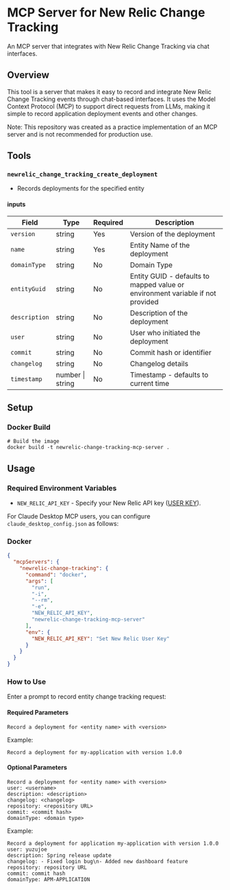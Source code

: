 # MCP Server for New Relic Change Tracking

An MCP server that integrates with New Relic Change Tracking via chat interfaces.

## Overview

This tool is a server that makes it easy to record and integrate New Relic Change Tracking events through chat-based interfaces.
It uses the Model Context Protocol (MCP) to support direct requests from LLMs, making it simple to record application deployment events and other changes.

Note: This repository was created as a practice implementation of an MCP server and is not recommended for production use.

## Tools

### `newrelic_change_tracking_create_deployment`

- Records deployments for the specified entity

#### inputs

| Field | Type | Required | Description                                                                    |
|-------|------|----------|--------------------------------------------------------------------------------|
| `version` | string | Yes | Version of the deployment                                                      |
| `name` | string | Yes | Entity Name of the deployment                                                  |
| `domainType` | string | No | Domain Type                                                                    |
| `entityGuid` | string | No | Entity GUID - defaults to mapped value or environment variable if not provided |
| `description` | string | No | Description of the deployment                                                  |
| `user` | string | No | User who initiated the deployment                                              |
| `commit` | string | No | Commit hash or identifier                                                      |
| `changelog` | string | No | Changelog details                                                              |
| `timestamp` | number \| string | No | Timestamp - defaults to current time                                           |


## Setup

### Docker Build

```shell
# Build the image
docker build -t newrelic-change-tracking-mcp-server .
```

## Usage

### Required Environment Variables

- `NEW_RELIC_API_KEY` - Specify your New Relic API key ([USER KEY](https://docs.newrelic.com/docs/apis/intro-apis/new-relic-api-keys/#user-key)).

For Claude Desktop MCP users, you can configure `claude_desktop_config.json` as follows:

### Docker

```json
{
  "mcpServers": {
    "newrelic-change-tracking": {
      "command": "docker",
      "args": [
        "run",
        "-i",
        "--rm",
        "-e",
        "NEW_RELIC_API_KEY",
        "newrelic-change-tracking-mcp-server"
      ],
      "env": {
        "NEW_RELIC_API_KEY": "Set New Relic User Key"
      }
    }
  }
}
```

### How to Use

Enter a prompt to record entity change tracking request:

#### Required Parameters


```text
Record a deployment for <entity name> with <version>
```

Example:
```text
Record a deployment for my-application with version 1.0.0
```

#### Optional Parameters

```text
Record a deployment for <entity name> with <version>
user: <username>
description: <description>
changelog: <changelog>
repository: <repository URL>
commit: <commit hash>
domainType: <domain type>
```

Example:
```text
Record a deployment for application my-application with version 1.0.0
user: yuzujoe
description: Spring release update
changelog: - Fixed login bug\n- Added new dashboard feature
repository: repository URL
commit: commit hash
domainType: APM-APPLICATION
```
